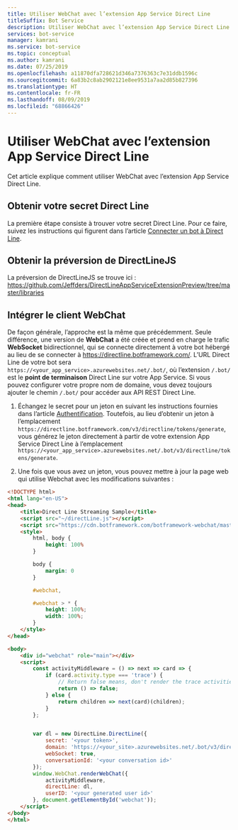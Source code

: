 ```yaml
---
title: Utiliser WebChat avec l’extension App Service Direct Line
titleSuffix: Bot Service
description: Utiliser WebChat avec l’extension App Service Direct Line
services: bot-service
manager: kamrani
ms.service: bot-service
ms.topic: conceptual
ms.author: kamrani
ms.date: 07/25/2019
ms.openlocfilehash: a11870dfa728621d346a7376363c7e31ddb1596c
ms.sourcegitcommit: 6a83b2c8ab2902121e8ee9531a7aa2d85b827396
ms.translationtype: HT
ms.contentlocale: fr-FR
ms.lasthandoff: 08/09/2019
ms.locfileid: "68866426"
---
```

# <a name="use-webchat-with-the-direct-line-app-service-extension"></a>Utiliser WebChat avec l’extension App Service Direct Line

Cet article explique comment utiliser WebChat avec l’extension App Service Direct Line.

## <a name="get-your-direct-line-secret"></a>Obtenir votre secret Direct Line

La première étape consiste à trouver votre secret Direct Line. Pour ce faire, suivez les instructions qui figurent dans l’article [ Connecter un bot à Direct Line](bot-service-channel-connect-directline.md).

## <a name="get-the-preview-version-of-directlinejs"></a>Obtenir la préversion de DirectLineJS
La préversion de DirectLineJS se trouve ici : https://github.com/Jeffders/DirectLineAppServiceExtensionPreview/tree/master/libraries

## <a name="integrate-webchat-client"></a>Intégrer le client WebChat

De façon générale, l’approche est la même que précédemment. Seule différence, une version de **WebChat** a été créée et prend en charge le trafic **WebSocket** bidirectionnel, qui se connecte directement à votre bot hébergé au lieu de se connecter à https://directline.botframework.com/.
L’URL Direct Line de votre bot sera `https://<your_app_service>.azurewebsites.net/.bot/`, où l’extension `/.bot/` est le **point de terminaison** Direct Line sur votre App Service.
Si vous pouvez configurer votre propre nom de domaine, vous devez toujours ajouter le chemin `/.bot/` pour accéder aux API REST Direct Line.

1. Échangez le secret pour un jeton en suivant les instructions fournies dans l’article [Authentification](https://docs.microsoft.com/en-us/azure/bot-service/rest-api/bot-framework-rest-direct-line-3-0-authentication?view=azure-bot-service-4.0). Toutefois, au lieu d’obtenir un jeton à l’emplacement `https://directline.botframework.com/v3/directline/tokens/generate`, vous générez le jeton directement à partir de votre extension App Service Direct Line à l’emplacement `https://<your_app_service>.azurewebsites.net/.bot/v3/directline/tokens/generate`.  

1. Une fois que vous avez un jeton, vous pouvez mettre à jour la page web qui utilise Webchat avec les modifications suivantes :

```html
<!DOCTYPE html>
<html lang="en-US">
<head>
    <title>Direct Line Streaming Sample</title>
    <script src="~/directLine.js"></script>
    <script src="https://cdn.botframework.com/botframework-webchat/master/webchat.js"></script>
    <style>
        html, body {
            height: 100%
        }

        body {
            margin: 0
        }

        #webchat,

        #webchat > * {
            height: 100%;
            width: 100%;
        }
    </style>
</head>

<body>
    <div id="webchat" role="main"></div>
    <script>
        const activityMiddleware = () => next => card => {
            if (card.activity.type === 'trace') {
                // Return false means, don't render the trace activities
                return () => false;
            } else {
                return children => next(card)(children);
            }
        };


        var dl = new DirectLine.DirectLine({
            secret: '<your token>',
            domain: 'https://<your_site>.azurewebsites.net/.bot/v3/directline',
            webSocket: true,
            conversationId: '<your conversation id>'
        });
        window.WebChat.renderWebChat({
            activityMiddleware,
            directLine: dl,
            userID: '<your generated user id>'
        }, document.getElementById('webchat'));
    </script>
</body>
</html>

```
